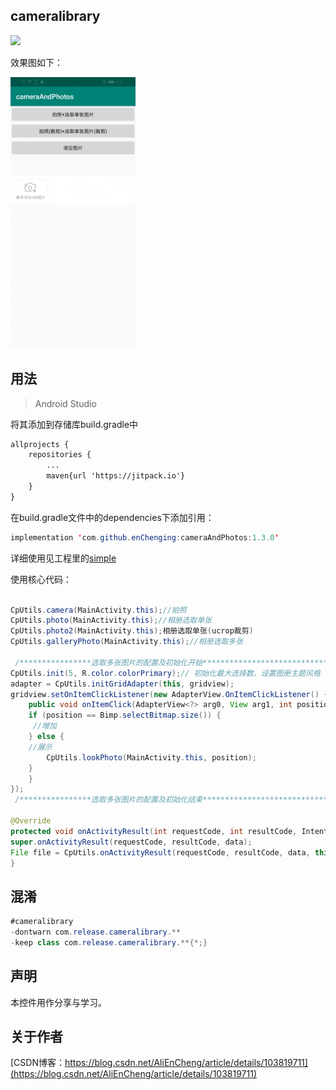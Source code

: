 cameralibrary
-

[![](https://jitpack.io/v/enChenging/cameraAndPhotos.svg)](https://jitpack.io/#enChenging/cameraAndPhotos)

效果图如下：

<div align="left" >
	<img src="https://github.com/enChenging/cameraAndPhotos/blob/master/screenshot/video.gif" width="200">
</div>

## 用法

>Android Studio

将其添加到存储库build.gradle中
```xml
allprojects {
    repositories {
      	...
        maven{url 'https://jitpack.io'}
    }
}
```
 在build.gradle文件中的dependencies下添加引用：
	
```java
implementation 'com.github.enChenging:cameraAndPhotos:1.3.0'
```
详细使用见工程里的[simple](https://github.com/enChenging/cameraAndPhotos/tree/master/simple)

使用核心代码：
```java

CpUtils.camera(MainActivity.this);//拍照
CpUtils.photo(MainActivity.this);//相册选取单张
CpUtils.photo2(MainActivity.this);相册选取单张(ucrop裁剪)
CpUtils.galleryPhoto(MainActivity.this);//相册选取多张

 /****************选取多张图片的配置及初始化开始*****************************/
CpUtils.init(5, R.color.colorPrimary);// 初始化最大选择数、设置图册主题风格
adapter = CpUtils.initGridAdapter(this, gridview);
gridview.setOnItemClickListener(new AdapterView.OnItemClickListener() {
    public void onItemClick(AdapterView<?> arg0, View arg1, int position, long arg3) {
	if (position == Bimp.selectBitmap.size()) {
	 //增加
	} else {
	//展示
	    CpUtils.lookPhoto(MainActivity.this, position);
	}
    }
});
 /****************选取多张图片的配置及初始化结束*****************************/

@Override
protected void onActivityResult(int requestCode, int resultCode, Intent data) {
super.onActivityResult(requestCode, resultCode, data);
File file = CpUtils.onActivityResult(requestCode, resultCode, data, this, Type, mIv_image);
}


```


## 混淆

```java
#cameralibrary
-dontwarn com.release.cameralibrary.**
-keep class com.release.cameralibrary.**{*;}

```

声明
-
本控件用作分享与学习。

关于作者
-
[CSDN博客：https://blog.csdn.net/AliEnCheng/article/details/103819711](https://blog.csdn.net/AliEnCheng/article/details/103819711)





